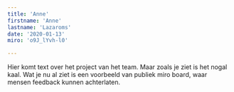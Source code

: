 ```yaml
---
title: 'Anne'
firstname: 'Anne'
lastname: 'Lazaroms'
date: '2020-01-13'
miro: 'o9J_lYvh-l0'

---
```


Hier komt text over het project van het team. Maar zoals je ziet is het nogal kaal. Wat je nu al ziet is een voorbeeld van publiek miro board, waar mensen feedback kunnen achterlaten.

